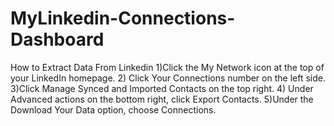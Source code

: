 # MyLinkedin-Connections-Dashboard
How to Extract Data From Linkedin 1)Click the My Network icon at the top of your LinkedIn homepage. 2) Click Your Connections number on the left side.  3)Click Manage Synced and Imported Contacts on the top right. 4) Under Advanced actions on the bottom right, click Export Contacts. 5)Under the Download Your Data option, choose Connections.
